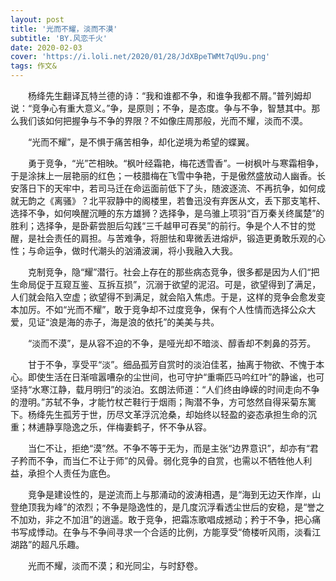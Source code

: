 ```yaml
---
layout: post
title: '光而不耀，淡而不漠'
subtitle: 'BY.风恋千火'
date: 2020-02-03
cover: 'https://i.loli.net/2020/01/28/JdXBpeTWMt7qU9u.png'
tags: 作文&
---
```




　　杨绛先生翻译瓦特兰德的诗：“我和谁都不争，和谁争我都不屑。”普列姆却说：“竞争心有重大意义。”争，是原则；不争，是态度。争与不争，智慧其中。那么我们该如何把握争与不争的界限？不如像庄周那般，光而不耀，淡而不漠。

　　“光而不耀”，是不惧于痛苦相争，却化逆境为希望的蝶翼。

　　勇于竞争，“光”芒相映。“枫叶经霜艳，梅花透雪香”。一树枫叶与寒霜相争，于是涂抹上一层艳丽的红色；一枝腊梅在飞雪中争艳，于是傲然盛放动人幽香。长安落日下的天牢中，若司马迁在命运面前低下了头，随波逐流、不再抗争，如何成就无韵之《离骚》？北平寂静中的阁楼里，若鲁迅没有弃医从文，丢下那支笔杆、选择不争，如何唤醒沉睡的东方雄狮？选择争，是乌骓上项羽“百万秦关终属楚”的胜利；选择争，是卧薪尝胆后勾践“三千越甲可吞吴”的前行。争是个人不甘的觉醒，是社会责任的肩担。与苦难争，将胆怯和卑微丢进熔炉，锻造更勇敢乐观的心性；与命运争，做时代潮头的汹涌波澜，将小我融入大我。

　　克制竞争，隐“耀”潜行。社会上存在的那些病态竞争，很多都是因为人们“把生命局促于互窥互鉴、互拆互损”，沉溺于欲望的泥沼。可是，欲望得到了满足，人们就会陷入空虚；欲望得不到满足，就会陷入焦虑。于是，这样的竞争会愈发变本加厉。不如“光而不耀”，敢于竞争却不过度竞争，保有个人性情而选择公众大爱，见证“浪是海的赤子，海是浪的依托”的美美与共。

　　“淡而不漠”，是从容不迫的不争，是哑光却不暗淡、醇香却不刺鼻的芬芳。

　　甘于不争，享受平“淡”。细品孤芳自赏时的淡泊佳茗，抽离于物欲、不愧于本心。即使生活在日渐喧嚣嘈杂的尘世间，也可守护“重嘶匹马吟红叶”的静谧，也可坚持“水寒江静，载月明归”的淡泊。玄朗法师道：“人们终由峥嵘的时间走向不争的澄明。”苏轼不争，才能竹杖芒鞋行于烟雨；陶潜不争，方可悠然自得采菊东篱下。杨绛先生孤芳于世，历尽文革浮沉沧桑，却始终以轻盈的姿态承担生命的沉重；林逋静享隐逸之乐，伴梅妻鹤子，怀不争从容。

　　当仁不让，拒绝“漠”然。不争不等于无为，而是主张“边界意识”，却亦有“君子矜而不争，而当仁不让于师”的风骨。弱化竞争的自赏，也需以不牺牲他人利益，承担个人责任为底色。

　　竞争是建设性的，是逆流而上与那涌动的波涛相遇，是“海到无边天作岸，山登绝顶我为峰”的浓烈；不争是隐逸性的，是几度沉浮看透尘世后的安稳，是“誉之不加劝，非之不加沮”的逍遥。敢于竞争，把霜冻歌唱成撼动；矜于不争，把心痛书写成悸动。在争与不争间寻求一个合适的比例，方能享受“倚楼听风雨，淡看江湖路”的超凡乐趣。

　　光而不耀，淡而不漠；和光同尘，与时舒卷。